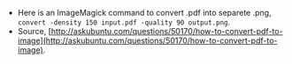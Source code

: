 * Here is an ImageMagick command to convert .pdf into separete .png, `convert -density 150 input.pdf -quality 90 output.png`.
* Source, [http://askubuntu.com/questions/50170/how-to-convert-pdf-to-image](http://askubuntu.com/questions/50170/how-to-convert-pdf-to-image).